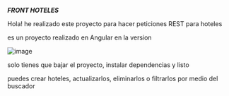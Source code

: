 *****FRONT HOTELES*****

Hola! he realizado este proyecto para hacer peticiones REST para hoteles

es un proyecto realizado en Angular en la version 

![image](https://github.com/SerGarHor/Hotel/assets/93298529/440c37e2-d9ea-43d8-b9f6-61af8b52389e)


solo tienes que bajar el proyecto, instalar dependencias y listo

puedes crear hoteles, actualizarlos, eliminarlos o filtrarlos por medio del buscador
